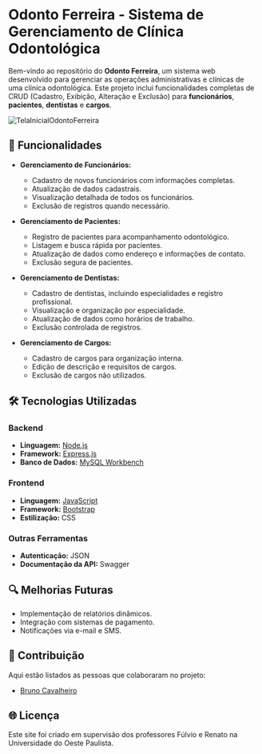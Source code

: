# Odonto Ferreira - Sistema de Gerenciamento de Clínica Odontológica

Bem-vindo ao repositório do **Odonto Ferreira**, um sistema web desenvolvido para gerenciar as operações administrativas e clínicas de uma clínica odontológica. Este projeto inclui funcionalidades completas de CRUD (Cadastro, Exibição, Alteração e Exclusão) para **funcionários**, **pacientes**, **dentistas** e **cargos**.

![TelaInicialOdontoFerreira](https://github.com/user-attachments/assets/7e5cc66c-5d7a-4df5-932f-527895cab6b2)


## 🚀 Funcionalidades

- **Gerenciamento de Funcionários:**
  - Cadastro de novos funcionários com informações completas.
  - Atualização de dados cadastrais.
  - Visualização detalhada de todos os funcionários.
  - Exclusão de registros quando necessário.

- **Gerenciamento de Pacientes:**
  - Registro de pacientes para acompanhamento odontológico.
  - Listagem e busca rápida por pacientes.
  - Atualização de dados como endereço e informações de contato.
  - Exclusão segura de pacientes.

- **Gerenciamento de Dentistas:**
  - Cadastro de dentistas, incluindo especialidades e registro profissional.
  - Visualização e organização por especialidade.
  - Atualização de dados como horários de trabalho.
  - Exclusão controlada de registros.

- **Gerenciamento de Cargos:**
  - Cadastro de cargos para organização interna.
  - Edição de descrição e requisitos de cargos.
  - Exclusão de cargos não utilizados.

## 🛠️ Tecnologias Utilizadas

### Backend
- **Linguagem:** [Node.js](https://nodejs.org/)
- **Framework:** [Express.js](https://expressjs.com/)
- **Banco de Dados:** [MySQL Workbench](https://www.mysql.com/)

### Frontend
- **Linguagem:** [JavaScript](https://developer.mozilla.org/en-US/docs/Web/JavaScript)
- **Framework:** [Bootstrap](https://getbootstrap.com/)
- **Estilização:** CSS

### Outras Ferramentas
- **Autenticação:** JSON
- **Documentação da API:** Swagger

## 🔍 Melhorias Futuras
- Implementação de relatórios dinâmicos.
- Integração com sistemas de pagamento.
- Notificações via e-mail e SMS.

## 💌 Contribuição
Aqui estão listados as pessoas que colaboraram no projeto:
- [Bruno Cavalheiro](https://github.com/BnoCavalheiro)

## 🌐 Licença
Este site foi criado em supervisão dos professores Fúlvio e Renato na Universidade do Oeste Paulista.

